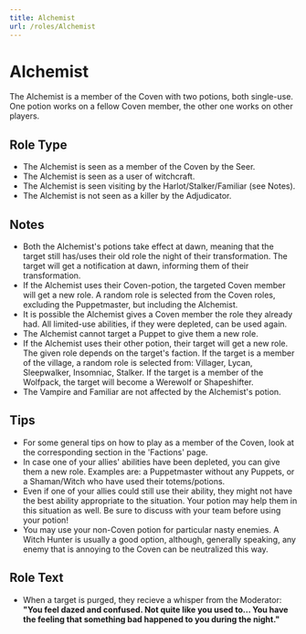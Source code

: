 ```yaml
---
title: Alchemist
url: /roles/Alchemist
---
```


# Alchemist

The Alchemist is a member of the Coven with two potions, both single-use. One potion works on a fellow Coven member, the other one works on other players.

## Role Type

- The Alchemist is seen as a member of the Coven by the Seer.
- The Alchemist is seen as a user of witchcraft.
- The Alchemist is seen visiting by the Harlot/Stalker/Familiar (see Notes).
- The Alchemist is not seen as a killer by the Adjudicator.

## Notes

- Both the Alchemist's potions take effect at dawn, meaning that the target still has/uses their old role the night of their transformation. The target will get a notification at dawn, informing them of their transformation.
- If the Alchemist uses their Coven-potion, the targeted Coven member will get a new role. A random role is selected from the Coven roles, excluding the Puppetmaster, but including the Alchemist.
- It is possible the Alchemist gives a Coven member the role they already had. All limited-use abilities, if they were depleted, can be used again.
- The Alchemist cannot target a Puppet to give them a new role.
- If the Alchemist uses their other potion, their target will get a new role. The given role depends on the target's faction. If the target is a member of the village, a random role is selected from: Villager, Lycan, Sleepwalker, Insomniac, Stalker. If the target is a member of the Wolfpack, the target will become a Werewolf or Shapeshifter.
- The Vampire and Familiar are not affected by the Alchemist's potion.

## Tips

- For some general tips on how to play as a member of the Coven, look at the corresponding section in the 'Factions' page.
- In case one of your allies' abilities have been depleted, you can give them a new role. Examples are: a Puppetmaster without any Puppets, or a Shaman/Witch who have used their totems/potions.
- Even if one of your allies could still use their ability, they might not have the best ability appropriate to the situation. Your potion may help them in this situation as well. Be sure to discuss with your team before using your potion!
- You may use your non-Coven potion for particular nasty enemies. A Witch Hunter is usually a good option, although, generally speaking, any enemy that is annoying to the Coven can be neutralized this way.

## Role Text

- When a target is purged, they recieve a whisper from the Moderator: **"You feel dazed and confused. Not quite like you used to... You have the feeling that something bad happened to you during the night."**
